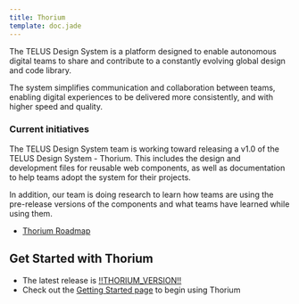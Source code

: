 ```yaml
---
title: Thorium
template: doc.jade
---
```


The TELUS Design System is a platform designed to enable autonomous digital teams to share and contribute to a constantly evolving global design and code library.

The system simplifies communication and collaboration between teams, enabling digital experiences to be delivered more consistently, and with higher speed and quality.


### Current initiatives

The TELUS Design System team is working toward releasing a v1.0 of the TELUS Design System - Thorium. This includes the design and development files for reusable web components, as well as documentation to help teams adopt the system for their projects.

In addition, our team is doing research to learn how teams are using the pre-release versions of the components and what teams have learned while using them.

* [Thorium Roadmap](/1-About/4-roadmap.html)

## Get Started with Thorium

* The latest release is [!!THORIUM_VERSION!!](/1-About/4-changelog.html)
* Check out the [Getting Started page](/2-Use-Thorium/1-getting-started.html) to begin using Thorium